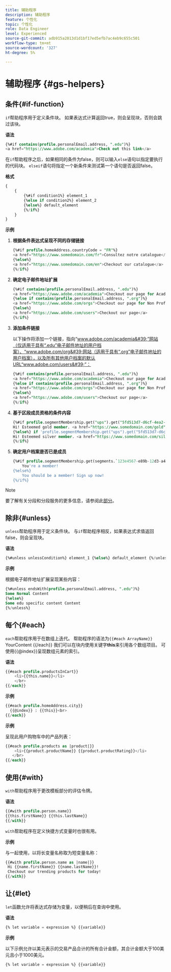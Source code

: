 ```yaml
---
title: 辅助程序
description: 辅助程序
feature: 个性化
topic: 个性化
role: Data Engineer
level: Experienced
source-git-commit: adb915a2013d1d1bf17ed5efb7ac4eb9c655c501
workflow-type: tm+mt
source-wordcount: '327'
ht-degree: 5%

---
```



# 辅助程序 {#gs-helpers}

## 条件{#if-function}

`if`帮助程序用于定义条件块。
如果表达式计算返回true，则会呈现块，否则会跳过该块。

**语法**

```sql
{%#if contains(profile.personalEmail.address, ".edu")%}
<a href="https://www.adobe.com/academia">Check out this link</a>
```

在`if`帮助程序之后，如果相同的条件为false，则可以输入`else`语句以指定要执行的代码块。
`elseif`语句将指定一个新条件来测试第一个语句是否返回false。


**格式**

```sql
{
    {
        {%#if condition1%} element_1 
        {%else if condition2%} element_2 
        {%else%} default_element 
        {%/if%}
    }
}
```

**示例**

1. **根据条件表达式呈现不同的存储链接**

   ```sql
   {%#if profile.homeAddress.countryCode = "FR"%}
   <a href="https://www.somedomain.com/fr">Consultez notre catalogue</a>
   {%else%}
   <a href="https://www.somedomain.com/en">Checkout our catalogue</a>
   {%/if%}
   ```

1. **确定电子邮件地址扩展**

   ```sql
   {%#if contains(profile.personalEmail.address, ".edu")%}
   <a href="https://www.adobe.com/academia">Checkout our page for Academia personals</a>
   {%else if contains(profile.personalEmail.address, ".org")%}
   <a href="https://www.adobe.com/orgs">Checkout our page for Non Profits</a>
   {%else%}
   <a href="https://www.adobe.com/users">Checkout our page</a>
   {%/if%}
   ```

1. **添加条件链接**

   以下操作将添加一个链接，指向“www.adobe.com/academia&#39;”网站（仅适用于具有“.edu”电子邮件地址的用户档案）、“www.adobe.com/org&#39;网站（适用于具有“.org”电子邮件地址的用户档案），以及所有其他用户档案的默认URL“www.adobe.com/users&#39;”：

   ```sql
   {%#if contains(profile.personalEmail.address, ".edu")%}
   <a href="https://www.adobe.com/academia">Checkout our page for Academia personals</a>
   {%else if contains(profile.personalEmail.address, ".org")%}
   <a href="https://www.adobe.com/orgs">Checkout our page for Non Profits</a>
   {%else%}
   <a href="https://www.adobe.com/users">Checkout our page</a>
   {%/if%}
   ```

1. **基于区段成员资格的条件内容**

   ```sql
   {%#if profile.segmentMembership.get("ups").get("5fd513d7-d6cf-4ea2-856a-585150041a8b").status = "existing"%}
   Hi! Esteemed gold member. <a href="https://www.somedomain.com/gold">Checkout your exclusive perks </a>
   {%else%} if 'profile.segmentMembership.get("ups").get("5fd513d7-d6cf-4ea2-856a-585150041a8c").status = "existing"'%}
   Hi! Esteemed silver member. <a href="https://www.somedomain.com/silver">Checkout your exclusive perks </a>
   {%/if%}
   ```

1. **确定用户档案是否已是成员**

   ```sql
   {%#if profile.segmentMembership.get(segments.`123e4567-e89b-12d3-a456-426614174000`.id)%}
       You're a member!
   {%else%}
       You should be a member! Sign up now!
   {%/if%}
   ```

>[!NOTE]
>
>要了解有关分段和分段服务的更多信息，请参阅此[部分](../../segment/about-segments.md)。


## 除非{#unless}

`unless`帮助程序用于定义条件块。 与`if`帮助程序相反，如果表达式求值返回false，则会呈现块。

**语法**

```sql
{%#unless unlessCondition%} element_1 {%else%} default_element {%/unless%}
```

**示例**

根据电子邮件地址扩展呈现某些内容：

```sql
{%#unless endsWith(profile.personalEmail.address, ".edu")%}
Some Normal Content
{%else%}
Some edu specific content Content
{%/unless%}
```

## 每个{#each}

`each`帮助程序用于在数组上迭代。
帮助程序的语法为```{{#each ArrayName}}``` YourContent {{/each}}
我们可以在块内使用关键字**this**&#x200B;来引用各个数组项目。 可使用{{@index}}呈现数组元素的索引。

**语法**

```sql
{{#each profile.productsInCart}}
    <li>{{this.name}}</li>
    </br>
{{/each}}
```

**示例**

```sql
{{#each profile.homeAddress.city}}
  {{@index}} : {{this}}<br>
{{/each}}
```

**示例**

呈现此用户购物车中的产品列表：

```sql
{{#each profile.products as |product|}}
    <li>{{product.productName}} {{product.productRating}}</li>
   </br>
{{/each}}
```

## 使用{#with}

`with`帮助程序用于更改模板部分的评估令牌。

**语法**

```sql
{{#with profile.person.name}}
{{this.firstName}} {{this.lastName}}
{{/with}}
```

`with`帮助程序在定义快捷方式变量时也很有用。

**示例**

与一起使用，以将长变量名称取为短变量名称：

```sql
{{#with profile.person.name as |name|}}
 Hi {{name.firstName}} {{name.lastName}}!
 Checkout our trending products for today!
{{/with}}
```

## 让{#let}

`let`函数允许将表达式存储为变量，以便稍后在查询中使用。

**语法**

```sql
{% let variable = expression %} {{variable}}
```

**示例**

以下示例允许以美元表示的交易产品合计的所有合计金额，其合计金额大于100美元且小于1000美元。

```sql
{% let variable = expression %} {{variable}}
```
